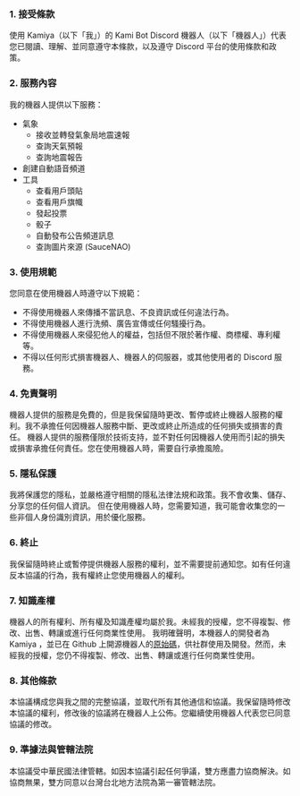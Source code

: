 ### 1. 接受條款

使用 Kamiya（以下「我」）的 Kami Bot Discord 機器人（以下「機器人」）代表您已閱讀、理解、並同意遵守本條款，以及遵守 Discord 平台的使用條款和政策。

### 2. 服務內容

我的機器人提供以下服務：

- 氣象
  - 接收並轉發氣象局地震速報
  - 查詢天氣預報
  - 查詢地震報告
- 創建自動語音頻道
- 工具
  - 查看用戶頭貼
  - 查看用戶旗幟
  - 發起投票
  - 骰子
  - 自動發布公告頻道訊息
  - 查詢圖片來源 (SauceNAO)

### 3. 使用規範

您同意在使用機器人時遵守以下規範：

- 不得使用機器人來傳播不當訊息、不良資訊或任何違法行為。
- 不得使用機器人進行洗頻、廣告宣傳或任何騷擾行為。
- 不得使用機器人來侵犯他人的權益，包括但不限於著作權、商標權、專利權等。
- 不得以任何形式損害機器人、機器人的伺服器，或其他使用者的 Discord 服務。

### 4. 免責聲明

機器人提供的服務是免費的，但是我保留隨時更改、暫停或終止機器人服務的權利。我不承擔任何因機器人服務中斷、更改或終止所造成的任何損失或損害的責任。
機器人提供的服務僅限於技術支持，並不對任何因機器人使用而引起的損失或損害承擔任何責任。您在使用機器人時，需要自行承擔風險。

### 5. 隱私保護

我將保護您的隱私，並嚴格遵守相關的隱私法律法規和政策。我不會收集、儲存、分享您的任何個人資訊。
但在使用機器人時，您需要知道，我可能會收集您的一些非個人身份識別資訊，用於優化服務。

### 6. 終止

我保留隨時終止或暫停提供機器人服務的權利，並不需要提前通知您。如有任何違反本協議的行為，我有權終止您使用機器人的權利。

### 7. 知識產權

機器人的所有權利、所有權及知識產權均屬於我。未經我的授權，您不得複製、修改、出售、轉讓或進行任何商業性使用。
我明確聲明，本機器人的開發者為 Kamiya ，並已在 Github 上開源機器人的[原始碼](https://github.com/kamiya10/kami-bot)，供社群使用及開發。然而，未經我的授權，您仍不得複製、修改、出售、轉讓或進行任何商業性使用。

### 8. 其他條款

本協議構成您與我之間的完整協議，並取代所有其他通信和協議。我保留隨時修改本協議的權利，修改後的協議將在機器人上公佈。您繼續使用機器人代表您已同意協議的修改。

### 9. 準據法與管轄法院

本協議受中華民國法律管轄。如因本協議引起任何爭議，雙方應盡力協商解決。如協商無果，雙方同意以台灣台北地方法院為第一審管轄法院。